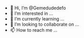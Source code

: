 - 👋 Hi, I’m @Gemedudedefo
- 👀 I’m interested in ...
- 🌱 I’m currently learning ...
- 💞️ I’m looking to collaborate on ...
- 📫 How to reach me ...

<!---
Gemedudedefo/Gemedudedefo is a ✨ special ✨ repository because its `README.md` (this file) appears on your GitHub profile.
You can click the Preview link to take a look at your changes.
--->
